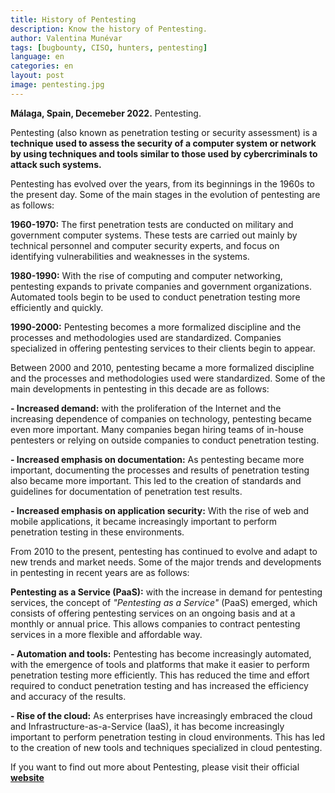 ```yaml
---
title: History of Pentesting
description: Know the history of Pentesting.
author: Valentina Munévar
tags: [bugbounty, CISO, hunters, pentesting]
language: en
categories: en
layout: post
image: pentesting.jpg
---
```


**Málaga, Spain, Decemeber 2022.** Pentesting.

Pentesting (also known as penetration testing or security assessment) is a **technique used to assess the security of a computer system or network by using techniques and tools similar to those used by cybercriminals to attack such systems.**

Pentesting has evolved over the years, from its beginnings in the 1960s to the present day. Some of the main stages in the evolution of pentesting are as follows:

**1960-1970:** The first penetration tests are conducted on military and government computer systems. These tests are carried out mainly by technical personnel and computer security experts, and focus on identifying vulnerabilities and weaknesses in the systems.

**1980-1990:** With the rise of computing and computer networking, pentesting expands to private companies and government organizations. Automated tools begin to be used to conduct penetration testing more efficiently and quickly.

**1990-2000:** Pentesting becomes a more formalized discipline and the processes and methodologies used are standardized. Companies specialized in offering pentesting services to their clients begin to appear.

Between 2000 and 2010, pentesting became a more formalized discipline and the processes and methodologies used were standardized. Some of the main developments in pentesting in this decade are as follows:

**- Increased demand:** with the proliferation of the Internet and the increasing dependence of companies on technology, pentesting became even more important. Many companies began hiring teams of in-house pentesters or relying on outside companies to conduct penetration testing.

**- Increased emphasis on documentation:** As pentesting became more important, documenting the processes and results of penetration testing also became more important. This led to the creation of standards and guidelines for documentation of penetration test results.

**- Increased emphasis on application security:** With the rise of web and mobile applications, it became increasingly important to perform penetration testing in these environments.

From 2010 to the present, pentesting has continued to evolve and adapt to new trends and market needs. Some of the major trends and developments in pentesting in recent years are as follows:

**Pentesting as a Service (PaaS):** with the increase in demand for pentesting services, the concept of _"Pentesting as a Service"_ (PaaS) emerged, which consists of offering pentesting services on an ongoing basis and at a monthly or annual price. This allows companies to contract pentesting services in a more flexible and affordable way.

**- Automation and tools:** Pentesting has become increasingly automated, with the emergence of tools and platforms that make it easier to perform penetration testing more efficiently. This has reduced the time and effort required to conduct penetration testing and has increased the efficiency and accuracy of the results.

**- Rise of the cloud:** As enterprises have increasingly embraced the cloud and Infrastructure-as-a-Service (IaaS), it has become increasingly important to perform penetration testing in cloud environments. This has led to the creation of new tools and techniques specialized in cloud pentesting.

If you want to find out more about Pentesting, please visit their official **[website](https://www.tarlogic.com/penetration-testing-services/)**

